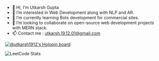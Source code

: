 - 👋 Hi, I’m Utkarsh Gupta
- 👀 I’m interested in Web Development along with NLP and AR.
- 🌱 I’m currently learning Bots development for commercial sites.
- 💞️ I’m looking to collaborate on open-source web development projects with MERN stack.
- 📫 Contact me : utkarsh.19.12.01@gmail.com

[![@utkarsh1912's Holopin board](https://holopin.me/utkarsh1912)](https://holopin.io/@utkarsh1912)
<!---
utkarsh-1912/utkarsh-1912 is a ✨ special ✨ repository because its `README.md` (this file) appears on your GitHub profile.
You can click the Preview link to take a look at your changes.
--->
![LeetCode Stats](https://leetcard.jacoblin.cool/user7883p?theme=dark&font=Anybody&ext=heatmap)
